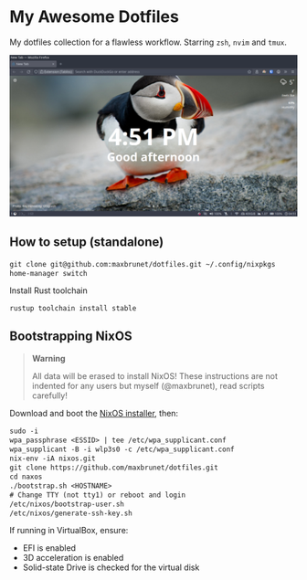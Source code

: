 # My Awesome Dotfiles

My dotfiles collection for a flawless workflow. Starring `zsh`, `nvim` and `tmux`.

![Screenshot](screenshot.png)

## How to setup (standalone)

```shell
git clone git@github.com:maxbrunet/dotfiles.git ~/.config/nixpkgs
home-manager switch
```

Install Rust toolchain

```shell
rustup toolchain install stable
```

## Bootstrapping NixOS

> **Warning**
>
> All data will be erased to install NixOS! These instructions are not indented for any users but myself (@maxbrunet), read scripts carefully!

Download and boot the [NixOS installer](https://nixos.org/download.html#nixos-iso), then:

```shell
sudo -i
wpa_passphrase <ESSID> | tee /etc/wpa_supplicant.conf
wpa_supplicant -B -i wlp3s0 -c /etc/wpa_supplicant.conf
nix-env -iA nixos.git
git clone https://github.com/maxbrunet/dotfiles.git
cd naxos
./bootstrap.sh <HOSTNAME>
# Change TTY (not tty1) or reboot and login
/etc/nixos/bootstrap-user.sh
/etc/nixos/generate-ssh-key.sh
```

If running in VirtualBox, ensure:

* EFI is enabled
* 3D acceleration is enabled
* Solid-state Drive is checked for the virtual disk
